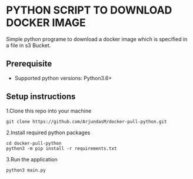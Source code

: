 # PYTHON SCRIPT TO DOWNLOAD DOCKER IMAGE
Simple python programe to download a docker image which is specified in a file in s3 Bucket.

## Prerequisite

- Supported python versions: Python3.6+


## Setup instructions

1.Clone this repo into your machine
```
git clone https://github.com/ArjundasM/docker-pull-python.git
```

2.Install required python packages

```
cd docker-pull-python
python3 -m pip install -r requirements.txt
```

3.Run the application

```
python3 main.py
```
